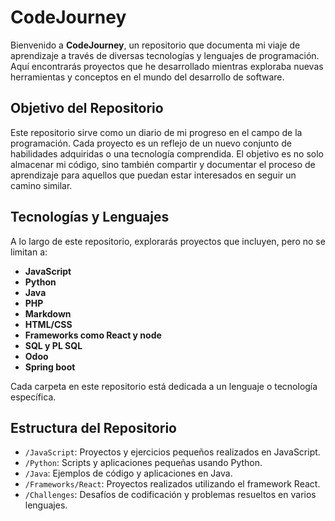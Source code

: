 # CodeJourney

Bienvenido a **CodeJourney**, un repositorio que documenta mi viaje de aprendizaje a través de diversas tecnologías y lenguajes de programación. Aquí encontrarás proyectos que he desarrollado mientras exploraba nuevas herramientas y conceptos en el mundo del desarrollo de software.

## Objetivo del Repositorio

Este repositorio sirve como un diario de mi progreso en el campo de la programación. Cada proyecto es un reflejo de un nuevo conjunto de habilidades adquiridas o una tecnología comprendida. El objetivo es no solo almacenar mi código, sino también compartir y documentar el proceso de aprendizaje para aquellos que puedan estar interesados en seguir un camino similar.

## Tecnologías y Lenguajes

A lo largo de este repositorio, explorarás proyectos que incluyen, pero no se limitan a:
- **JavaScript**
- **Python**
- **Java**
- **PHP**
- **Markdown**
- **HTML/CSS**
- **Frameworks como React y node**
- **SQL y PL SQL**
- **Odoo**
- **Spring boot**

Cada carpeta en este repositorio está dedicada a un lenguaje o tecnología específica.

## Estructura del Repositorio

- `/JavaScript`: Proyectos y ejercicios pequeños realizados en JavaScript.
- `/Python`: Scripts y aplicaciones pequeñas usando Python.
- `/Java`: Ejemplos de código y aplicaciones en Java.
- `/Frameworks/React`: Proyectos realizados utilizando el framework React.
- `/Challenges`: Desafíos de codificación y problemas resueltos en varios lenguajes.
